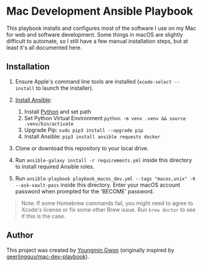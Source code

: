 # Mac Development Ansible Playbook

This playbook installs and configures most of the software I use on my Mac for web and software development. Some things in macOS are slightly difficult to automate, so I still have a few manual installation steps, but at least it's all documented here.

## Installation

  1. Ensure Apple's command line tools are installed (`xcode-select --install` to launch the installer).
  2. [Install Ansible](https://docs.ansible.com/ansible/latest/installation_guide/index.html):

     1. Install [Python](https://www.python.org/downloads/) and set path
     2. Set Python Virtual Environment `python -m venv .venv && source .venv/bin/activate`
     3. Upgrade Pip: `sudo pip3 install --upgrade pip`
     4. Install Ansible: `pip3 install ansible requests docker`

  3. Clone or download this repository to your local drive.
  4. Run `ansible-galaxy install -r requirements.yml` inside this directory to install required Ansible roles.
  5. Run `ansible-playbook playbook_macos_dev.yml --tags "macos,unix" -K --ask-vault-pass` inside this directory. Enter your macOS account password when prompted for the 'BECOME' password.

> Note: If some Homebrew commands fail, you might need to agree to Xcode's license or fix some other Brew issue. Run `brew doctor` to see if this is the case.

## Author

This project was created by [Youngmin Gwon](https://www.github.com/youngmin-gwon) (originally inspired by [geerlingguy/mac-dev-playbook](https://github.com/geerlingguy/mac-dev-playbook)).
